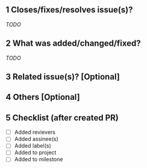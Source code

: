 ## 1 Closes/fixes/resolves issue(s)?
*TODO*

## 2 What was added/changed/fixed?
*TODO*

## 3 Related issue(s)? [Optional]

## 4 Others [Optional]

## 5 Checklist (after created PR)
- [ ] Added revievers
- [ ] Added assinee(s)
- [ ] Added label(s)
- [ ] Added to project
- [ ] Added to milestone
